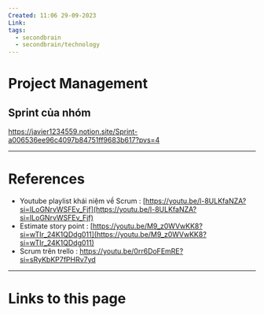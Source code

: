 ```yaml
---
Created: 11:06 29-09-2023
Link: 
tags:
  - secondbrain
  - secondbrain/technology
---
```


# Project Management




## Sprint của nhóm
https://javier1234559.notion.site/Sprint-a006536ee96c4097b84751ff9683b617?pvs=4



--- 
# References

- Youtube playlist khái niệm về Scrum : [https://youtu.be/l-8ULKfaNZA?si=ILoGNrvWSFEv_Fjf](https://youtu.be/l-8ULKfaNZA?si=ILoGNrvWSFEv_Fjf) 
- Estimate story point : [https://youtu.be/M9_z0WVwKK8?si=wTIr_24K1QDdg011](https://youtu.be/M9_z0WVwKK8?si=wTIr_24K1QDdg011)
- Scrum trên trello : https://youtu.be/0rr6DoFEmRE?si=sRyKbKP7fPHRv7yd
--- 
# Links to this page

